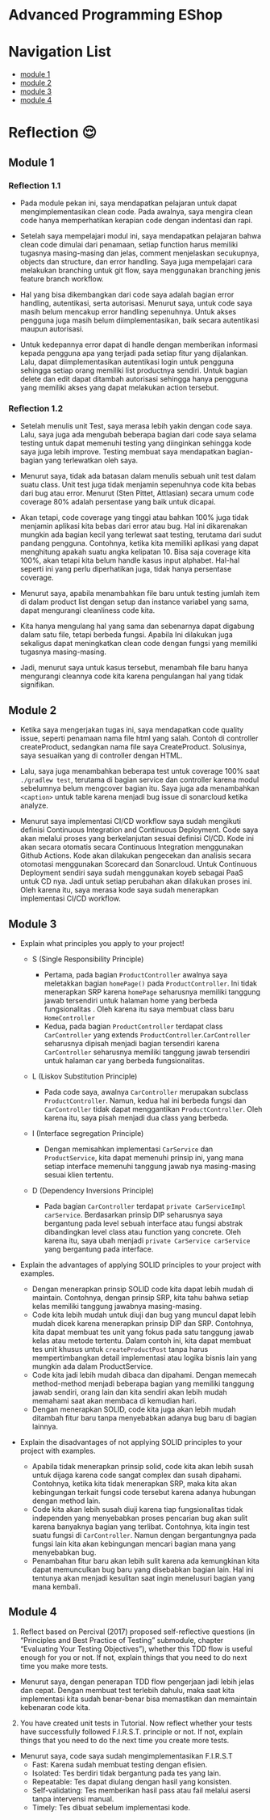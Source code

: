 # Advanced Programming EShop
# Navigation List
- [module 1](#module-1)
- [module 2](#module-2)
- [module 3](#module-3)
- [module 4](#module-4)
# Reflection :relieved:

## Module 1

### Reflection 1.1

- Pada module pekan ini, saya mendapatkan pelajaran untuk dapat mengimplementasikan clean code. Pada awalnya, saya mengira clean code hanya memperhatikan kerapian code dengan indentasi dan rapi.

- Setelah saya mempelajari modul ini, saya mendapatkan pelajaran bahwa clean code dimulai dari penamaan, setiap function harus memiliki tugasnya masing-masing dan jelas, comment menjelaskan secukupnya, objects dan structure, dan error handling. Saya juga mempelajari cara melakukan branching untuk git flow, saya menggunakan branching jenis feature branch workflow.

- Hal yang bisa dikembangkan dari code saya adalah bagian error handling, autentikasi, serta autorisasi. Menurut saya, untuk code saya masih belum mencakup error handling sepenuhnya. Untuk akses pengguna juga masih belum diimplementasikan, baik secara autentikasi maupun autorisasi.

- Untuk kedepannya error dapat di handle dengan memberikan informasi kepada pengguna apa yang terjadi pada setiap fitur yang dijalankan. Lalu, dapat diimplementasikan autentikasi login untuk pengguna sehingga setiap orang memiliki list productnya sendiri. Untuk bagian delete dan edit dapat ditambah autorisasi sehingga hanya pengguna yang memiliki akses yang dapat melakukan action tersebut.

### Reflection 1.2

- Setelah menulis unit Test, saya merasa lebih yakin dengan code saya. Lalu, saya juga ada mengubah beberapa bagian dari code saya selama testing untuk dapat memenuhi testing yang diinginkan sehingga kode saya juga lebih improve. Testing membuat saya mendapatkan bagian-bagian yang terlewatkan oleh saya.

- Menurut saya, tidak ada batasan dalam menulis sebuah unit test dalam suatu class. Unit test juga tidak menjamin sepenuhnya code kita bebas dari bug atau error. Menurut (Sten Pittet, Attlasian) secara umum code coverage 80% adalah persentase yang baik untuk dicapai.

- Akan tetapi, code coverage yang tinggi atau bahkan 100% juga tidak menjamin aplikasi kita bebas dari error atau bug. Hal ini dikarenakan mungkin ada bagian kecil yang terlewat saat testing, terutama dari sudut pandang pengguna. Contohnya, ketika kita memiliki aplikasi yang dapat menghitung apakah suatu angka kelipatan 10. Bisa saja coverage kita 100%, akan tetapi kita belum handle kasus input alphabet. Hal-hal seperti ini yang perlu diperhatikan juga, tidak hanya persentase coverage.

- Menurut saya, apabila menambahkan file baru untuk testing jumlah item di dalam product list dengan setup dan instance variabel yang sama, dapat mengurangi cleanliness code kita.

- Kita hanya mengulang hal yang sama dan sebenarnya dapat digabung dalam satu file, tetapi berbeda fungsi. Apabila  Ini dilakukan juga sekaligus dapat meningkatkan clean code dengan fungsi yang memiliki tugasnya masing-masing.

- Jadi, menurut saya untuk kasus tersebut, menambah file baru hanya mengurangi cleannya code kita karena pengulangan hal yang tidak signifikan.


## Module 2

-  Ketika saya mengerjakan tugas ini, saya mendapatkan code quality issue, seperti penamaan nama file html yang salah. Contoh di controller createProduct, sedangkan nama file saya CreateProduct. Solusinya, saya sesuaikan yang di controller dengan HTML.

- Lalu, saya juga menambahkan beberapa test untuk coverage 100% saat `./gradlew test`, terutama di bagian service dan controller karena modul sebelumnya belum mengcover bagian itu. Saya juga ada menambahkan `<caption>` untuk table karena menjadi bug issue di sonarcloud ketika analyze.

- Menurut saya implementasi CI/CD workflow saya sudah mengikuti definisi Continuous Integration and Continuous Deployment. Code saya akan melalui proses yang berkelanjutan sesuai definisi CI/CD. Kode ini akan secara otomatis secara Continuous Integration menggunakan Github Actions. Kode akan dilakukan pengecekan dan analisis secara otomotasi menggunakan Scorecard dan Sonarcloud. Untuk Continuous Deployment sendiri saya sudah menggunakan koyeb sebagai PaaS untuk CD nya. Jadi untuk setiap perubahan akan dilakukan proses ini. Oleh karena itu, saya merasa kode saya sudah menerapkan implementasi CI/CD workflow.

## Module 3
- Explain what principles you apply to your project!
    - S (Single Responsibility Principle)
        - Pertama, pada bagian `ProductController` awalnya saya meletakkan bagian `homePage()` pada `ProductController`. Ini tidak menerapkan SRP karena `homePage` seharusnya memiliki tanggung jawab tersendiri untuk halaman home yang berbeda fungsionalitas . Oleh karena itu saya membuat class baru `HomeController`
        - Kedua, pada bagian `ProductController` terdapat class `CarController` yang extends `ProductController`.`CarController` seharusnya dipisah menjadi bagian tersendiri karena `CarController` seharusnya memiliki tanggung jawab tersendiri untuk halaman car yang berbeda fungsionalitas.

    - L (Liskov Substitution Principle)
        - Pada code saya, awalnya `CarController` merupakan subclass `ProductController`. Namun, kedua hal ini berbeda fungsi dan `CarController` tidak dapat menggantikan `ProductController`. Oleh karena itu, saya pisah menjadi dua class yang berbeda.

    - I (Interface segregation Principle)
        - Dengan memisahkan implementasi `CarService` dan `ProductService`, kita dapat memenuhi prinsip ini, yang mana setiap interface memenuhi tanggung jawab nya masing-masing sesuai klien tertentu.

    - D (Dependency Inversions Principle)
        - Pada bagian `CarController` terdapat `private CarServiceImpl carService`. Berdasarkan prinsip DIP seharusnya saya bergantung pada level sebuah interface atau fungsi abstrak dibandingkan level class atau function yang concrete. Oleh karena itu, saya ubah menjadi `private CarService carService` yang bergantung pada interface.

-  Explain the advantages of applying SOLID principles to your project with examples.
    - Dengan menerapkan prinsip SOLID code kita dapat lebih mudah di maintain. Contohnya, dengan prinsip SRP, kita tahu bahwa setiap kelas memiliki tanggung jawabnya masing-masing.
    - Code kita lebih mudah untuk diuji dan bug yang muncul dapat lebih mudah dicek karena menerapkan prinsip DIP dan SRP. Contohnya, kita dapat membuat tes unit yang fokus pada satu tanggung jawab kelas atau metode tertentu. Dalam contoh ini, kita dapat membuat tes unit khusus untuk `createProductPost` tanpa harus mempertimbangkan detail implementasi atau logika bisnis lain yang mungkin ada dalam ProductService.
    - Code kita jadi lebih mudah dibaca dan dipahami. Dengan memecah method-method menjadi beberapa bagian yang memiliki tanggung jawab sendiri, orang lain dan kita sendiri akan lebih mudah memahami saat akan membaca di kemudian hari.
    - Dengan menerapkan SOLID, code kita juga akan lebih mudah ditambah fitur baru tanpa menyebabkan adanya bug baru di bagian lainnya.

-  Explain the disadvantages of not applying SOLID principles to your project with examples.
    - Apabila tidak menerapkan prinsip solid, code kita akan lebih susah untuk dijaga karena code sangat complex dan susah dipahami. Contohnya, ketika kita tidak menerapkan SRP, maka kita akan kebingungan terkait fungsi code tersebut karena adanya hubungan dengan method lain.
    - Code kita akan lebih susah diuji karena tiap fungsionalitas tidak independen yang menyebabkan proses pencarian bug akan sulit karena banyaknya bagian yang terlibat. Contohnya, kita ingin test suatu fungsi di `CarController`. Namun dengan bergantungnya pada fungsi lain kita akan kebingungan mencari bagian mana yang menyebabkan bug.
    - Penambahan fitur baru akan lebih sulit karena ada kemungkinan kita dapat memunculkan bug baru yang disebabkan bagian lain. Hal ini tentunya akan menjadi kesulitan saat ingin menelusuri bagian yang mana kembali.

## Module 4
1. Reflect based on Percival (2017) proposed self-reflective questions (in “Principles and Best Practice of Testing” submodule, chapter “Evaluating Your Testing Objectives”), whether this TDD flow is useful enough for you or not. If not, explain things that you need to do next time you make more tests.
- Menurut saya, dengan penerapan TDD flow pengerjaan jadi lebih jelas dan cepat. Dengan membuat test terlebih dahulu, maka saat kita implementasi kita sudah benar-benar bisa memastikan dan memaintain kebenaran code kita.

2. You have created unit tests in Tutorial. Now reflect whether your tests have successfully followed F.I.R.S.T. principle or not. If not, explain things that you need to do the next time you create more tests.

- Menurut saya, code saya sudah mengimplementasikan F.I.R.S.T
    - Fast: Karena sudah membuat testing dengan efisien.
    - Isolated: Tes berdiri tidak bergantung pada tes yang lain.
    - Repeatable: Tes dapat diulang dengan hasil yang konsisten.
    - Self-validating: Tes memberikan hasil pass atau fail melalui asersi tanpa intervensi manual.
    - Timely: Tes dibuat sebelum implementasi kode.
